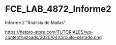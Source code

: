 # FCE_LAB_4872_Informe2
Informe 2 "Análisis de Mallas"

https://hetpro-store.com/TUTORIALES/wp-content/uploads/2020/04/Circuito-cerrado.png
